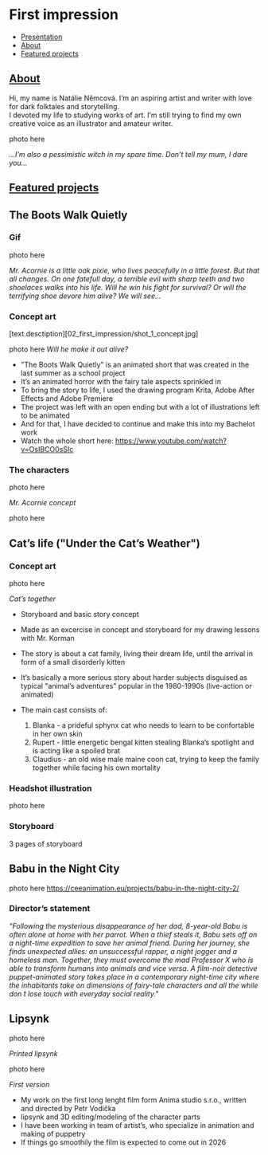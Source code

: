 # First impression

- [Presentation](Presentation.md)
- [About](About.md)
- [Featured projects](FeaturedProjects.md)

## [About](About.md)

Hi, my name is Natálie Němcová. 
I’m an aspiring artist and writer with love for dark folktales and storytelling.  
I devoted my life to studying works of art. I’m still trying to find my own creative voice as an illustrator and amateur writer.

photo here

_...I’m also a pessimistic witch in my spare time. Don’t tell my mum, I dare you..._ 

## [Featured projects](FeaturedProjects.md)

## The Boots Walk Quietly

### Gif 
photo here

_Mr. Acornie is a little oak pixie, who lives peacefully in a little forest. But that all changes. On one fatefull day, a terrible evil with sharp teeth and two shoelaces walks into his life. Will he win his fight for survival? Or will the terrifying shoe devore him alive? We will see…_

### Concept art

[text.desctiption][02_first_impression/shot_1_concept.jpg] 


photo here
_Will he make it out alive?_

- "The Boots Walk Quietly" is an animated short that was created in the last summer as a school project
- It’s an animated horror with the fairy tale aspects sprinkled in
- To bring the story to life, I used the drawing program Krita, Adobe After Effects and Adobe Premiere 
- The project was left with an open ending but with a lot of illustrations left to be animated
- And for that, I have decided to continue and make this into my Bachelot work
- Watch the whole short here: https://www.youtube.com/watch?v=OsIBCO0sSIc

 ### The characters
photo here
 
 _Mr. Acornie concept_ 
 
photo here


## Cat’s life ("Under the Cat’s Weather")

### Concept art
photo here 

_Cat’s together_

- Storyboard and basic story concept
- Made as an excercise in concept and storyboard for my drawing lessons with Mr. Korman 
- The story is about a cat family, living their dream life, until the arrival in form of a small disorderly kitten 
- It’s basically a more serious story about harder subjects disguised as typical "animal’s adventures" popular in the 1980-1990s (live-action or animated)
  
- The main cast consists of:
  1. Blanka - a prideful sphynx cat who needs to learn to be confortable in her own skin
  2. Rupert - little energetic bengal kitten stealing Blanka’s spotlight and is acting like a spoiled brat
  3. Claudius - an old wise male maine coon cat, trying to keep the family together while facing his own mortality
 
### Headshot illustration
photo here

### Storyboard 
3 pages of storyboard

 
     
## Babu in the Night City 

photo here
https://ceeanimation.eu/projects/babu-in-the-night-city-2/ 

### Director’s statement
_"Following the mysterious disappearance of her dad, 8-year-old Babu is often alone at home with her parrot. When a thief steals it, Babu sets off on a night-time expedition to save her animal friend. During her journey, she finds unexpected allies: an unsuccessful rapper, a night jogger and a homeless man. Together, they must overcome the mad Professor X who is able to transform humans into animals and vice versa. A film-noir detective puppet-animated story takes place in a contemporary night-time city where the inhabitants take on dimensions of fairy-tale characters and all the while don ́t lose touch with everyday social reality."_ 

## Lipsynk

photo here

_Printed lipsynk_

photo here

_First version_

- My work on the first long lenght film form Anima studio s.r.o., written and directed by Petr Vodička
- lipsynk and 3D editing/modeling of the character parts
- I have been working in team of artist’s, who specialize in animation and making of puppetry
- If things go smoothily the film is expected to come out in 2026
